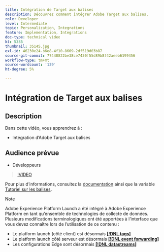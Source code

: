 ```yaml
---
title: Intégration de Target aux balises
description: Découvrez comment intégrer Adobe Target aux balises.
role: Developer
level: Intermediate
topic: Personalization, Integrations
feature: Implementation, Integrations
doc-type: technical video
kt: 5385
thumbnail: 35145.jpg
exl-id: 46230e24-b6e8-4f10-8669-2df519d03b87
source-git-commit: 77440822be38ce7430f55d89b8f42aeeb6199456
workflow-type: tm+mt
source-wordcount: '139'
ht-degree: 5%

---
```


# Intégration de Target aux balises

## Description

Dans cette vidéo, vous apprendrez à :

* Intégration d’Adobe Target aux balises

## Audience prévue

* Développeurs

>[!VIDEO](https://video.tv.adobe.com/v/35145/?quality=12)

Pour plus d’informations, consultez la [documentation](https://experienceleague.adobe.com/docs/target/using/implement-target/client-side/at-js-implementation/deploy-at-js/cmp-implementing-target-using-adobe-launch.html?lang=en) ainsi que la variable [Tutoriel sur les balises](https://experienceleague.adobe.com/docs/launch-learn/implementing-in-websites-with-launch/index.html?lang=en).

>[!NOTE]
>
>Adobe Experience Platform Launch a été intégré à Adobe Experience Platform en tant qu’ensemble de technologies de collecte de données. Plusieurs modifications terminologiques ont été apportées à l’interface que vous devez connaître lors de l’utilisation de ce contenu :
>
> * Le platform launch (côté client) est désormais **[[!DNL tags]](https://experienceleague.adobe.com/docs/experience-platform/tags/home.html?lang=fr)**
> * Le platform launch côté serveur est désormais **[[!DNL event forwarding]](https://experienceleague.adobe.com/docs/experience-platform/tags/event-forwarding/overview.html)**
> * Les configurations Edge sont désormais **[[!DNL datastreams]](https://experienceleague.adobe.com/docs/experience-platform/edge/fundamentals/datastreams.html)**



